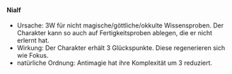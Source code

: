 #### Nialf

* Ursache: 3W für nicht magische/göttliche/okkulte Wissensproben. Der Charakter kann so auch auf Fertigkeitsproben
ablegen, die er nicht erlernt hat.
* Wirkung: Der Charakter erhält 3 Glückspunkte. Diese regenerieren sich wie Fokus.
* natürliche Ordnung: Antimagie hat ihre Komplexität um 3 reduziert.
